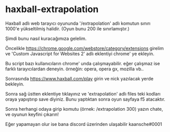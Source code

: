 # haxball-extrapolation
Haxball adlı web tarayıcı oyununda '/extrapolation' adlı komutun sınırı 1000'e yükseltilmiş halidir. (Oyun bunu 200 ile sınırlamıştır.)


Şimdi bunu nasıl kuracağımıza gelelim.

Öncelikle https://chrome.google.com/webstore/category/extensions girelim ve 'Custom Javascript for Websites 2' adlı eklentiyi chrome' ye ekleyin.

Bu script bazı kullanıcıların chrome' unda çalışmayabilir. eğer çalışmaz ise farklı tarayıcılardan deneyin. örneğin: opera, opera gx, mozilla vb..

Sonrasında https://www.haxball.com/play girin ve nick yazılacak yerde bekleyin.

Sonra sağ üstten eklentiye tıklayınız ve 'extrapolation' adlı files teki kodları oraya yapıştırıp save diyiniz. Bunu yaptıktan sonra oyun sayfaya f5 atacaktır. 

Sonra herhangi odaya girip komutu (örnek: /extrapolation 300) yazın chate, ve oyunun keyfini çıkarın!

Eğer yapamayan olur ise bana discord üzerinden ulaşabilir kaansche#0001
